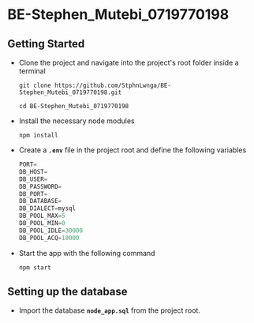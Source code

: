 # BE-Stephen_Mutebi_0719770198
## **Getting Started**
- Clone the project and navigate into the project's root folder inside a terminal

    ```shell
    git clone https://github.com/StphnLwnga/BE-Stephen_Mutebi_0719770198.git
    ```
    ```shell
    cd BE-Stephen_Mutebi_0719770198
    ```

-  Install the necessary node modules

    ```shell
    npm install
    ```
- Create a **`.env`** file in the project root and define the following variables

    ```s
    PORT=
    DB_HOST=
    DB_USER=
    DB_PASSWORD=
    DB_PORT=
    DB_DATABASE=
    DB_DIALECT=mysql
    DB_POOL_MAX=5
    DB_POOL_MIN=0
    DB_POOL_IDLE=30000
    DB_POOL_ACQ=10000
    ```

- Start the app with the following command

    ```shell
    npm start
    ```
## **Setting up the database**
- Import the database **`node_app.sql`** from the project root.

